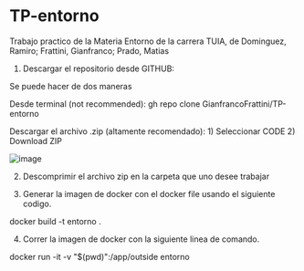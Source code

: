 # TP-entorno
Trabajo practico de la Materia Entorno de la carrera TUIA, de Dominguez, Ramiro; Frattini, Gianfranco; Prado, Matias

1) Descargar el repositorio desde GITHUB:

Se puede hacer de dos maneras 

Desde terminal (not recommended):
gh repo clone GianfrancoFrattini/TP-entorno

Descargar el archivo .zip (altamente recomendado): 1) Seleccionar CODE 2) Download ZIP

![image](https://github.com/GianfrancoFrattini/TP-entorno/assets/105806173/675f782f-ea88-4fec-9049-bff27d3c34bb)

2) Descomprimir el archivo zip en la carpeta que uno desee trabajar

3) Generar la imagen de docker con el docker file usando el siguiente codigo.

docker build -t entorno .

4) Correr la imagen de docker con la siguiente linea de comando.

docker run -it -v "$(pwd)":/app/outside entorno

